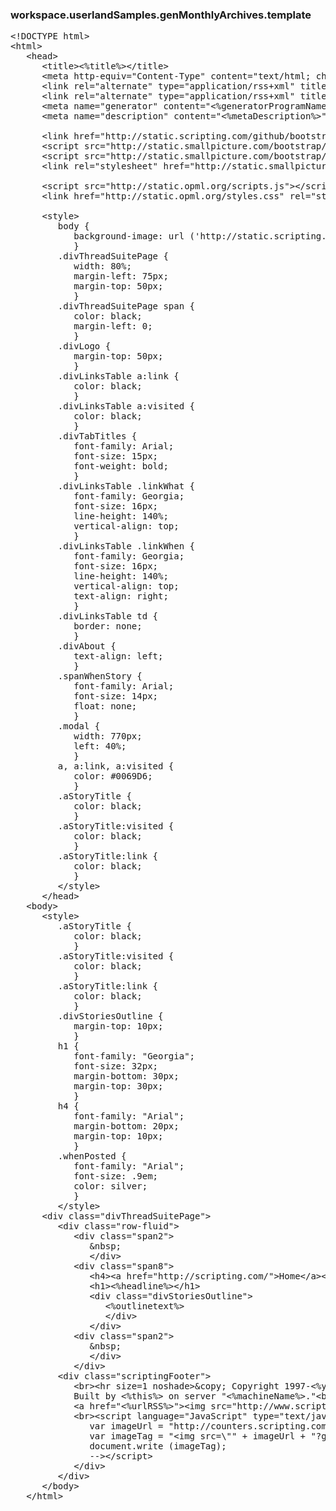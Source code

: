 ### workspace.userlandSamples.genMonthlyArchives.template
<pre>
&lt;!DOCTYPE html>
&lt;html>
   &lt;head>
      &lt;title>&lt;%title%>&lt;/title>
      &lt;meta http-equiv="Content-Type" content="text/html; charset=UTF-8"/> 
      &lt;link rel="alternate" type="application/rss+xml" title="RSS" href="http://scripting.com/rss.xml" />
      &lt;link rel="alternate" type="application/rss+xml" title="RSS/link-blog" href="http://links.scripting.com/rss.xml" />
      &lt;meta name="generator" content="&lt;%generatorProgramName%>">
      &lt;meta name="description" content="&lt;%metaDescription%>">
      
      &lt;link href="http://static.scripting.com/github/bootstrap2/css/bootstrap.css" rel="stylesheet">
      &lt;script src="http://static.smallpicture.com/bootstrap/js/jquery-1.9.1.min.js">&lt;/script>
      &lt;script src="http://static.smallpicture.com/bootstrap/js/bootstrap.min.js">&lt;/script>
      &lt;link rel="stylesheet" href="http://static.smallpicture.com/concord-assets/fontawesome/3.2.1/css/font-awesome.min.css">
      
      &lt;script src="http://static.opml.org/scripts.js">&lt;/script>
      &lt;link href="http://static.opml.org/styles.css" rel="stylesheet">
      
      &lt;style>
         body {
            background-image: url ('http://static.scripting.com/images/lisa.jpg');
            }
         .divThreadSuitePage {
            width: 80%;
            margin-left: 75px;
            margin-top: 50px;
            }
         .divThreadSuitePage span {
            color: black;
            margin-left: 0;
            }
         .divLogo {
            margin-top: 50px;
            }
         .divLinksTable a:link {
            color: black;
            }
         .divLinksTable a:visited {
            color: black;
            }
         .divTabTitles {
            font-family: Arial;
            font-size: 15px;
            font-weight: bold;
            }
         .divLinksTable .linkWhat {
            font-family: Georgia;
            font-size: 16px;
            line-height: 140%;
            vertical-align: top;
            }
         .divLinksTable .linkWhen {
            font-family: Georgia;
            font-size: 16px;
            line-height: 140%;
            vertical-align: top;
            text-align: right;
            }
         .divLinksTable td {
            border: none;
            }
         .divAbout {
            text-align: left;
            }
         .spanWhenStory {
            font-family: Arial;
            font-size: 14px;
            float: none;
            }
         .modal {
            width: 770px;
            left: 40%;
            }
         a, a:link, a:visited {
            color: #0069D6;
            }
         .aStoryTitle {
            color: black;
            }
         .aStoryTitle:visited {
            color: black;
            }
         .aStoryTitle:link {
            color: black;
            }
         &lt;/style>
      &lt;/head>
   &lt;body>
      &lt;style>
         .aStoryTitle {
            color: black;
            }
         .aStoryTitle:visited {
            color: black;
            }
         .aStoryTitle:link {
            color: black;
            }
         .divStoriesOutline {
            margin-top: 10px;
            }
         h1 {
            font-family: "Georgia";
            font-size: 32px;
            margin-bottom: 30px;
            margin-top: 30px;
            }
         h4 {
            font-family: "Arial";
            margin-bottom: 20px;
            margin-top: 10px;
            }
         .whenPosted {
            font-family: "Arial";
            font-size: .9em;
            color: silver;
            }
         &lt;/style>
      &lt;div class="divThreadSuitePage">
         &lt;div class="row-fluid">
            &lt;div class="span2">
               &amp;nbsp;
               &lt;/div>
            &lt;div class="span8">
               &lt;h4>&lt;a href="http://scripting.com/">Home&lt;/a>&lt;/h4>
               &lt;h1>&lt;%headline%>&lt;/h1>
               &lt;div class="divStoriesOutline">
                  &lt;%outlinetext%>
                  &lt;/div>
               &lt;/div>
            &lt;div class="span2">
               &amp;nbsp;
               &lt;/div>
            &lt;/div>
         &lt;div class="scriptingFooter">
            &lt;br>&lt;hr size=1 noshade>&amp;copy; Copyright 1997-&lt;%year%> &lt;%ownerName%>. Last build: &lt;%now%>. "It's even worse than it appears." &lt;br />&lt;br />
            Built by &lt;%this%> on server "&lt;%machineName%>."&lt;br />&lt;br />
            &lt;a href="&lt;%urlRSS%>">&lt;img src="http://www.scripting.com/images/xml.gif" width="36" height="14" border="0" alt="RSS feed for &lt;%weblogName%>">&lt;/a>
            &lt;br>&lt;script language="JavaScript" type="text/javascript">&lt;!--
               var imageUrl = "http://counters.scripting.com/counters/count.gif";
               var imageTag = "&lt;img src=\"" + imageUrl + "?group=&lt;%countergroup%>&amp;referer=" + escape (document.referrer) + "\" height=\"1\" width=\"1\">";
               document.write (imageTag);
               -->&lt;/script>
            &lt;/div>
         &lt;/div>
      &lt;/body>
   &lt;/html>

</pre>